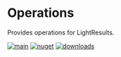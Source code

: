 # Operations

Provides operations for LightResults.

[![main](https://img.shields.io/github/actions/workflow/status/jscarle/LightResults.Extensions/main.yml?logo=github)](https://github.com/jscarle/LightResults.Extensions)
[![nuget](https://img.shields.io/nuget/v/LightResults.Extensions.Operations)](https://www.nuget.org/packages/LightResults.Extensions.Operations)
[![downloads](https://img.shields.io/nuget/dt/LightResults.Extensions.Operations)](https://www.nuget.org/packages/LightResults.Extensions.Operations)
